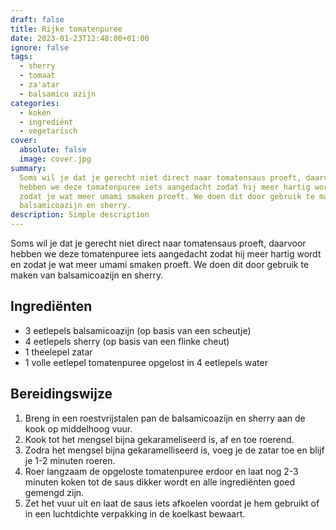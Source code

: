 ```yaml
---
draft: false
title: Rijke tomatenpuree
date: 2023-01-23T12:48:00+01:00
ignore: false
tags:
  - sherry
  - tomaat
  - za'atar
  - balsamico azijn
categories:
  - koken
  - ingrediënt
  - vegetarisch
cover:
  absolute: false
  image: cover.jpg
summary: 
  Soms wil je dat je gerecht niet direct naar tomatensaus proeft, daarvoor
  hebben we deze tomatenpuree iets aangedacht zodat hij meer hartig wordt en
  zodat je wat meer umami smaken proeft. We doen dit door gebruik te maken van
  balsamicoazijn en sherry.
description: Simple description
---
```

Soms wil je dat je gerecht niet direct naar tomatensaus proeft, daarvoor hebben we deze tomatenpuree iets aangedacht zodat hij meer hartig wordt en zodat je wat meer umami smaken proeft. We doen dit door gebruik te maken van balsamicoazijn en sherry.


## Ingrediënten

- 3 eetlepels balsamicoazijn (op basis van een scheutje)
- 4 eetlepels sherry (op basis van een flinke cheut)
- 1 theelepel zatar
- 1 volle eetlepel tomatenpuree opgelost in 4 eetlepels water

## Bereidingswijze

1. Breng in een roestvrijstalen pan de balsamicoazijn en sherry aan de kook op middelhoog vuur.
2. Kook tot het mengsel bijna gekarameliseerd is, af en toe roerend.
3. Zodra het mengsel bijna gekaramelliseerd is, voeg je de zatar toe en blijf je 1-2 minuten roeren.
4. Roer langzaam de opgeloste tomatenpuree erdoor en laat nog 2-3 minuten koken tot de saus dikker wordt en alle ingrediënten goed gemengd zijn.
5. Zet het vuur uit en laat de saus iets afkoelen voordat je hem gebruikt of in een luchtdichte verpakking in de koelkast bewaart.